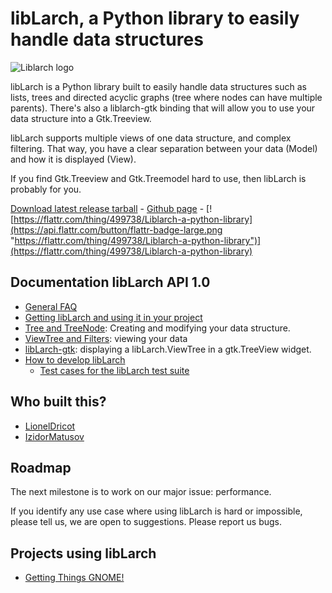 # libLarch, a Python library to easily handle data structures

![Liblarch logo](https://ploum.net/images/liblarch/liblarch0.png)

libLarch is a Python library built to easily handle data structures such
as lists, trees and directed acyclic graphs (tree where nodes can have
multiple parents). There's also a liblarch-gtk binding that will allow
you to use your data structure into a Gtk.Treeview.

libLarch supports multiple views of one data structure, and complex
filtering. That way, you have a clear separation between your data
(Model) and how it is displayed (View).

If you find Gtk.Treeview and Gtk.Treemodel hard to use, then libLarch is
probably for you.

[Download latest release tarball](https://github.com/getting-things-gnome/liblarch/releases) -
[Github page](https://github.com/liblarch/liblarch) -
[![https://flattr.com/thing/499738/Liblarch-a-python-library](https://api.flattr.com/button/flattr-badge-large.png "https://flattr.com/thing/499738/Liblarch-a-python-library")](https://flattr.com/thing/499738/Liblarch-a-python-library)

## Documentation libLarch API 1.0

- [General FAQ](faq)
- [Getting libLarch and using it in your project](installation)
- [Tree and TreeNode](tree): Creating and modifying your data structure.
- [ViewTree and Filters](viewtree): viewing your data
- [libLarch-gtk](gtk): displaying a libLarch.ViewTree in a gtk.TreeView widget.
- [How to develop libLarch](dev)
  - [Test cases for the libLarch test suite](testcases)

## Who built this?

- [LionelDricot](https://wiki.gnome.org/LionelDricot)
- [IzidorMatusov](https://wiki.gnome.org/IzidorMatusov)

## Roadmap

The next milestone is to work on our major issue: performance.

If you identify any use case where using libLarch is hard or impossible,
please tell us, we are open to suggestions. Please report us bugs.

## Projects using libLarch

- [Getting Things GNOME!](..)

